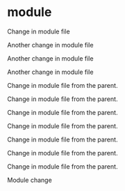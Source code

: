 # module

Change in module file

Another change in module file

Another change in module file

Another change in module file

Change in module file from the parent.

Change in module file from the parent.

Change in module file from the parent.

Change in module file from the parent.

Change in module file from the parent.

Change in module file from the parent.

Change in module file from the parent.

Module change
